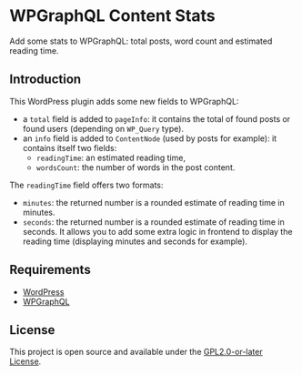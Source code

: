 # WPGraphQL Content Stats

Add some stats to WPGraphQL: total posts, word count and estimated reading time.

## Introduction

This WordPress plugin adds some new fields to WPGraphQL:

-   a `total` field is added to `pageInfo`: it contains the total of found posts or found users (depending on `WP_Query` type).
-   an `info` field is added to `ContentNode` (used by posts for example): it contains itself two fields:
    -   `readingTime`: an estimated reading time,
    -   `wordsCount`: the number of words in the post content.

The `readingTime` field offers two formats:

-   `minutes`: the returned number is a rounded estimate of reading time in minutes.
-   `seconds`: the returned number is a rounded estimate of reading time in seconds. It allows you to add some extra logic in frontend to display the reading time (displaying minutes and seconds for example).

## Requirements

-   [WordPress](https://wordpress.org/)
-   [WPGraphQL](https://github.com/wp-graphql/wp-graphql)

## License

This project is open source and available under the [GPL2.0-or-later License](./LICENSE).
